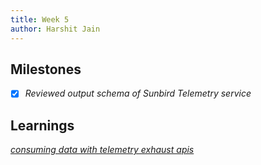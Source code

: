 ```yaml
---
title: Week 5
author: Harshit Jain
---
```


## Milestones
- [x] *Reviewed output schema of Sunbird Telemetry service*  

## Learnings
*[consuming data with telemetry exhaust apis](https://telemetry.sunbird.org/use/consuming_telemetry)*  